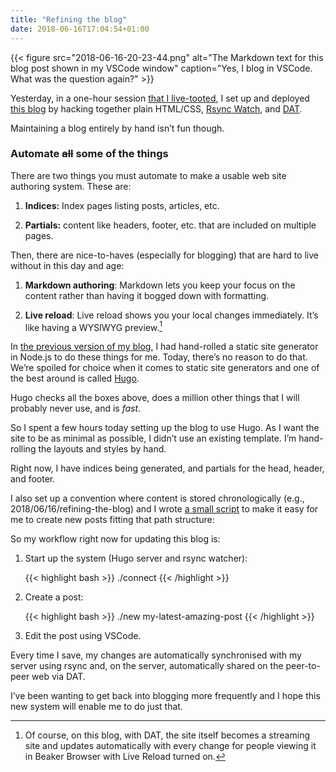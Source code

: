 ```yaml
---
title: "Refining the blog"
date: 2018-06-16T17:04:54+01:00
---
```


{{< figure src="2018-06-16-20-23-44.png" alt="The Markdown text for this blog post shown in my VSCode window" caption="Yes, I blog in VSCode. What was the question again?" >}}

Yesterday, in a one-hour session [that I live-tooted](https://mastodon.ar.al/@aral/100207852262520843), I set up and deployed [this blog](https://source.ind.ie/ar.al/site) by hacking together plain HTML/CSS, [Rsync Watch](https://github.com/Splurov/rsync-watch), and [DAT](https://datproject.org).

Maintaining a blog entirely by hand isn’t fun though.

### Automate <strike>all</strike> some of the things

There are two things you must automate to make a usable web site authoring system. These are:

  1. __Indices:__ Index pages listing posts, articles, etc.

  2. __Partials:__ content like headers, footer, etc. that are included on multiple pages.

  Then, there are nice-to-haves (especially for blogging) that are hard to live without in this day and age:

  1. __Markdown authoring__: Markdown lets you keep your focus on the content rather than having it bogged down with formatting.

  2. __Live reload__: Live reload shows you your local changes immediately. It’s like having a WYSIWYG preview.[^1] 
  
In [the previous version of my blog](https://ar.al), I had hand-rolled a static site generator in Node.js to do these things for me. Today, there’s no reason to do that. We’re spoiled for choice when it comes to static site generators and one of the best around is called [Hugo](https://gohugo.io).

Hugo checks all the boxes above, does a million other things that I will probably never use, and is _fast_.

So I spent a few hours today setting up the blog to use Hugo. As I want the site to be as minimal as possible, I didn’t use an existing template. I’m hand-rolling the layouts and styles by hand.

Right now, I have indices being generated, and partials for the head, header, and footer.

I also set up a convention where content is stored chronologically (e.g., 2018/06/16/refining-the-blog) and I wrote [a small script](https://source.ind.ie/ar.al/site/blob/master/new) to make it easy for me to create new posts fitting that path structure:

So my workflow right now for updating this blog is:

1. Start up the system (Hugo server and rsync watcher):

    {{< highlight bash >}}
./connect
{{< /highlight >}}

2. Create a post:

    {{< highlight bash >}}
./new my-latest-amazing-post
{{< /highlight >}}

3. Edit the post using VSCode.

Every time I save, my changes are automatically synchronised with my server using rsync and, on the server, automatically shared on the peer-to-peer web via DAT.

I’ve been wanting to get back into blogging more frequently and I hope this new system will enable me to do just that.

[^1]: Of course, on this blog, with DAT, the site itself becomes a streaming site and updates automatically with every change for people viewing it in Beaker Browser with Live Reload turned on.
